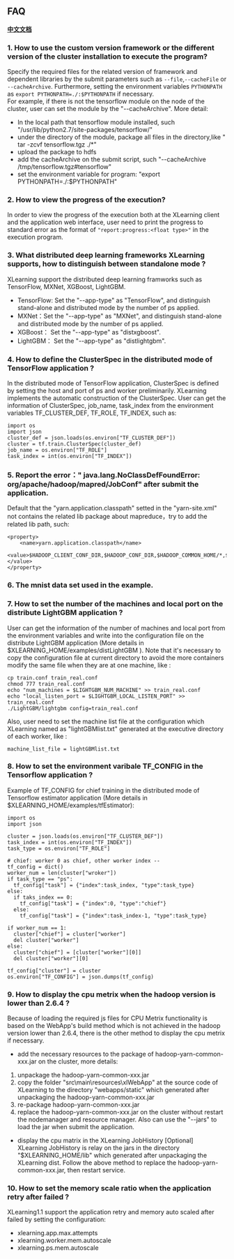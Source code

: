 ## FAQ

[**中文文档**](./faq_cn.md)

### 1. How to use the custom version framework or the different version of the cluster installation to execute the program?  
Specify the required files for the related version of framework and dependent libraries by the submit parameters such as `--file`,`--cacheFile` or `--cacheArchive`. Furthermore, setting the environment variables `PYTHONPATH` as `export PYTHONPATH=./:$PYTHONPATH` if necessary.  
For example, if there is not the tensorflow module on the node of the cluster, user can set the module by the "--cacheArchive". More detail:   
- In the local path that tensorflow module installed, such "/usr/lib/python2.7/site-packages/tensorflow/"  
- under the directory of the module, package all files in the directory,like " tar -zcvf  tensorflow.tgz ./*"    
- upload the package to hdfs   
- add the cacheArchive on the submit script, such "--cacheArchive /tmp/tensorflow.tgz#tensorflow"   
- set the environment variable for program: "export PYTHONPATH=./:$PYTHONPATH"  

### 2. How to view the progress of the execution?
In order to view the progress of the execution both at the XLearning client and the application web interface, user need to print the progress to standard error as the format of `"report:progress:<float type>"` in the execution program.  

### 3. What distributed deep learning frameworks XLearning supports, how to distinguish between standalone mode ?    
XLearning support the distributed deep learning framworks such as TensorFlow, MXNet, XGBoost, LightGBM.  
- TensorFlow: Set the "--app-type" as "TensorFlow", and distinguish stand-alone and distributed mode by the number of ps applied.   
- MXNet：Set the "--app-type" as "MXNet", and distinguish stand-alone and distributed mode by the number of ps applied.   
- XGBoost： Set the "--app-type" as "distxgboost".  
- LightGBM： Set the "--app-type" as "distlightgbm".  

### 4. How to define the ClusterSpec in the distributed mode of TensorFlow application ?  
In the distributed mode of TensorFlow application, ClusterSpec is defined by setting the host and port of ps and worker preliminarily. XLearning implements the automatic construction of the ClusterSpec. User can get the information of ClusterSpec, job\_name, task\_index from the environment variables TF\_CLUSTER\_DEF, TF\_ROLE, TF\_INDEX, such as:  

    import os
    import json
    cluster_def = json.loads(os.environ["TF_CLUSTER_DEF"])
    cluster = tf.train.ClusterSpec(cluster_def)
    job_name = os.environ["TF_ROLE"]
    task_index = int(os.environ["TF_INDEX"])


### 5. Report the error：" java.lang.NoClassDefFoundError: org/apache/hadoop/mapred/JobConf" after submit the application.       
Default that the "yarn.application.classpath" setted in the "yarn-site.xml" not contains the related lib package about mapreduce，try to add the related lib path, such:    

    <property>
        <name>yarn.application.classpath</name>    
        <value>$HADOOP_CLIENT_CONF_DIR,$HADOOP_CONF_DIR,$HADOOP_COMMON_HOME/*,$HADOOP_COMMON_HOME/lib/*,$HADOOP_HDFS_HOME/*,$HADOOP_HDFS_HOME/lib/*,$HADOOP_YARN_HOME/*,$HADOOP_YARN_HOME/lib/*,$HADOOP_MAPRED_HOME/*,$HADOOP_MAPRED_HOME/lib/*</value>  
    </property>  


### 6. The mnist data set used in the example.  

### 7. How to set the number of the machines and local port on the distribute LightGBM application ?  
User can get the information of the number of machines and local port from the environment variables and write into the configuration file on the distribute LightGBM application (More details in $XLEARNING_HOME/examples/distLightGBM ). Note that it's necessary to copy the configuration file at current directory to avoid the more containers modify the same file when they are at one machine, like :   

    cp train.conf train_real.conf
    chmod 777 train_real.conf
    echo "num_machines = $LIGHTGBM_NUM_MACHINE" >> train_real.conf
    echo "local_listen_port = $LIGHTGBM_LOCAL_LISTEN_PORT" >> train_real.conf
    ./LightGBM/lightgbm config=train_real.conf


Also, user need to set the machine list file at the configuration which XLearning named as "lightGBMlist.txt" generated at the executive directory of each worker, like :  

    machine_list_file = lightGBMlist.txt


### 8. How to set the environment varibale TF_CONFIG in the Tensorflow application ?  
Example of TF_CONFIG for chief training in the distributed mode of Tensorflow estimator application (More details in $XLEARNING_HOME/examples/tfEstimator):    

    import os
    import json
    
    cluster = json.loads(os.environ["TF_CLUSTER_DEF"])
    task_index = int(os.environ["TF_INDEX"])
    task_type = os.environ["TF_ROLE"]

    # chief: worker 0 as chief, other worker index --
    tf_config = dict()
    worker_num = len(cluster["wroker"])
    if task_type == "ps":
	  tf_config["task"] = {"index":task_index, "type":task_type}
    else:
	  if taks_index == 0:
	    tf_config["task"] = {"index":0, "type":"chief"}
	  else:
		tf_config["task"] = {"index":task_index-1, "type":task_type}

    if worker_num == 1:
	  cluster["chief"] = cluster["worker"]
	  del cluster["worker"]
    else:
	  cluster["chief"] = [cluster["worker"][0]]
	  del cluster["worker"][0]

    tf_config["cluster"] = cluster
    os.environ["TF_CONFIG"] = json.dumps(tf_config)
  

### 9. How to display the cpu metrix when the hadoop version is lower than 2.6.4 ?   

Because of loading the required js files for CPU Metrix functionality is based on the WebApp's build method which is not achieved in the hadoop version lower than 2.6.4, there is the other method to display the cpu metrix if necessary.   
- add the necessary resources to the package of hadoop-yarn-common-xxx.jar on the cluster, more details:  
1) unpackage the hadoop-yarn-common-xxx.jar  
2) copy the folder "src\main\resources\xlWebApp" at the source code of XLearning to the directory "webapps/static" which generated after unpackaging the hadoop-yarn-common-xxx.jar  
3) re-package hadoop-yarn-common-xxx.jar  
4) replace the hadoop-yarn-common-xxx.jar on the cluster without restart the nodemanager and resource manager. Also can use the "--jars" to load the jar when submit the application.  
- display the cpu matrix in the XLearning JobHistory [Optional]  
XLearning JobHistory is relay on the jars in the directory "$XLEARNING_HOME/lib" which generated after unpackaging the XLearning dist. Follow the above method to replace the hadoop-yarn-common-xxx.jar, then restart service.  


### 10. How to set the memory scale ratio when the application retry after failed ?  
XLearning1.1 support the application retry and memory auto scaled after failed by setting the configuration:  
- xlearning.app.max.attempts  
- xlearning.worker.mem.autoscale  
- xlearning.ps.mem.autoscale  
